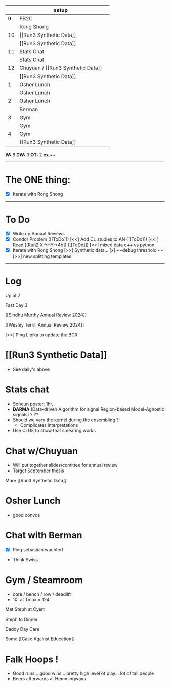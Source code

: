 
|     | setup                             |     |
| --- | --------------------------------- | --- |
| 9   | FB2C                              |     |
|     | Rong Shong                        |     |
| 10  | [[Run3 Synthetic Data]]           |     |
|     | [[Run3 Synthetic Data]]           |     |
| 11  | Stats Chat                        |     |
|     | Stats Chat                        |     |
| 12  | Chuyuan / [[Run3 Synthetic Data]] |     |
|     | [[Run3 Synthetic Data]]           |     |
| 1   | Osher Lunch                       |     |
|     | Osher Lunch                       |     |
| 2   | Osher Lunch                       |     |
|     | Berman                            |     |
| 3   | Gym                               |     |
|     | Gym                               |     |
| 4   | Gym                               |     |
|     | [[Run3 Synthetic Data]]           |     |

**W:** 6 
**DW:** 3
**OT:** 2
**ex** ++

---
# The ONE thing: 
- [x]  Iterate with Rong Shong

---
# To Do

- [x]  Write up Annual Reviews
- [x] Condor Problem
 ([[ToDo]]) [<<] Add CL studies to AN
 ([[ToDo]]) [<< ] Read [[Run2 X->HY->4b]]
 ([[ToDo]]) [<<] mixed data c++ vs python
- [x]  Iterate with Rong Shong
 [>>] Synthetic data... 
	[x] ~~debug threshold ~~
	[>>] new splitting templates

---

# Log

Up at 7

Fast Day 3

[[Sindhu Murthy Annual Review 2024]]

[[Wesley Terrill Annual Review 2024]]

 [>>] Ping Lipika to update the BCR

# [[Run3 Synthetic Data]]
- See daily's above

# Stats chat
- Soheun poster: 1hr, 
- **DARMA** (Data-driven Algorithm for signal Region-based Model-Agnostic signals) ? ??
- Should we vary the kernel during the ensembling ?
	- Complicates interpretations
- Use CLUE to show that smearing works 

# Chat w/Chuyuan 
- Will put together slides/comittee for annual review
- Target September thesis

More [[Run3 Synthetic Data]]

# Osher Lunch
 - good convos

# Chat with Berman
 - [x] Ping sebastian.wuchterl
 - Think Swiss

# Gym / Steamroom
- core / bench / row / deadlift
- 10' at Tmax = 124

Met Steph at Cyert

Steph to Dinner

Daddy Day Care 

Some [[Case Against Education]]

# Falk Hoops !
- Good runs... good wins... pretty high level of play... lot of tall people
- Beers afterwards at Hemmingways
